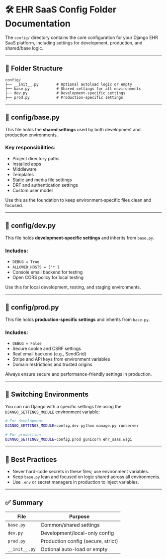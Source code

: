 # 🛠️ EHR SaaS Config Folder Documentation

The `config/` directory contains the core configuration for your Django EHR SaaS platform, including settings for development, production, and shared/base logic.

---

## 📁 Folder Structure

```
config/
├── __init__.py        # Optional autoload logic or empty
├── base.py            # Shared settings for all environments
├── dev.py             # Development-specific settings
├── prod.py            # Production-specific settings
```

---

## 🔧 config/base.py

This file holds the **shared settings** used by both development and production environments.

### Key responsibilities:
- Project directory paths
- Installed apps
- Middleware
- Templates
- Static and media file settings
- DRF and authentication settings
- Custom user model

Use this as the foundation to keep environment-specific files clean and focused.

---

## 🧪 config/dev.py

This file holds **development-specific settings** and inherits from `base.py`.

### Includes:
- `DEBUG = True`
- `ALLOWED_HOSTS = ['*']`
- Console email backend for testing
- Open CORS policy for local testing

Use this for local development, testing, and staging environments.

---

## 🚀 config/prod.py

This file holds **production-specific settings** and inherits from `base.py`.

### Includes:
- `DEBUG = False`
- Secure cookie and CSRF settings
- Real email backend (e.g., SendGrid)
- Stripe and API keys from environment variables
- Domain restrictions and trusted origins

Always ensure secure and performance-friendly settings in production.

---

## 🔁 Switching Environments

You can run Django with a specific settings file using the `DJANGO_SETTINGS_MODULE` environment variable:

```bash
# For development
DJANGO_SETTINGS_MODULE=config.dev python manage.py runserver

# For production
DJANGO_SETTINGS_MODULE=config.prod gunicorn ehr_saas.wsgi
```

---

## 📌 Best Practices

- Never hard-code secrets in these files; use environment variables.
- Keep `base.py` lean and focused on logic shared across all environments.
- Use `.env` or secret managers in production to inject variables.

---

## ✅ Summary

| File        | Purpose                            |
|-------------|-------------------------------------|
| `base.py`   | Common/shared settings              |
| `dev.py`    | Development/local-only config       |
| `prod.py`   | Production config (secure, strict)  |
| `__init__.py` | Optional auto-load or empty        |